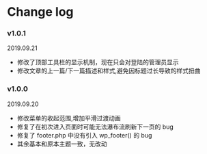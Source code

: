 # Change log

### v1.0.1
2019.09.21
* 修改了顶部工具栏的显示机制，现在只会对登陆的管理员显示
* 修改文章的上一篇/下一篇描述和样式,避免因标题过长导致的样式扭曲

### v1.0.0
2019.09.20  
* 修改菜单的收起范围,增加平滑过渡动画
* 修复了在初次进入页面时可能无法瀑布流刷新下一页的 bug
* 修复了 footer.php 中没有引入 wp_footer() 的 bug
* 其余基本和原本主题一致，无改动
